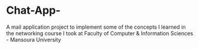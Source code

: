 # Chat-App-
A mail application project to implement some of the concepts I learned in the networking course I took at Faculty of Computer &amp; Information Sciences - Mansoura University
